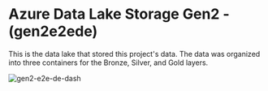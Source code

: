 # Azure Data Lake Storage Gen2 - (gen2e2ede)

This is the data lake that stored this project's data. The data was organized into three containers for the Bronze, Silver, and Gold layers.

![gen2-e2e-de-dash](https://github.com/user-attachments/assets/d04cde41-fa07-4bb7-8204-eb2c8def0136)
